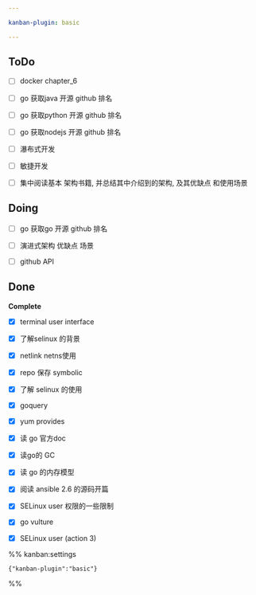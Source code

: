 ```yaml
---

kanban-plugin: basic

---
```


## ToDo

- [ ] docker chapter_6
- [ ] go 获取java 开源 github 排名
- [ ] go 获取python 开源 github 排名
- [ ] go 获取nodejs 开源 github 排名
- [ ] 瀑布式开发
- [ ] 敏捷开发
- [ ] 集中阅读基本 架构书籍, 并总结其中介绍到的架构, 及其优缺点 和使用场景


## Doing

- [ ] go 获取go 开源 github 排名
- [ ] 演进式架构  优缺点  场景
- [ ] github API


## Done

**Complete**
- [x] terminal user interface
- [x] 了解selinux  的背景
- [x] netlink  netns使用
- [x] repo 保存 symbolic
- [x] 了解 selinux 的使用
- [x] goquery
- [x] yum provides
- [x] 读 go 官方doc
- [x] 读go的 GC
- [x] 读 go 的内存模型
- [x] 阅读 ansible 2.6 的源码开篇
- [x] SELinux user 权限的一些限制
- [x] go vulture
- [x] SELinux user (action 3)




%% kanban:settings
```
{"kanban-plugin":"basic"}
```
%%